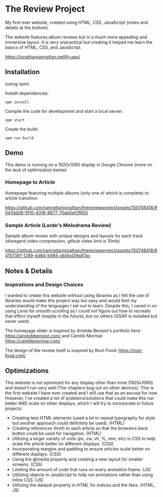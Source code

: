 # The Review Project

My first ever website, created using HTML, CSS, JavaScript (notes and details at the bottom).

The website features album reviews but in a much more appealing and immersive layout. It is very unpractical but creating it helped me learn the basics of HTML, CSS, and JavaScript. 

https://jonathanramrattan.netlify.app/ 

## Installation

(using npm)

Installl dependencies: 

`npm install`

Compile the code for development and start a local server:

`npm start`

Create the build:

`npm run build`


## Demo

This demo is running on a 1920x1080 display in Google Chrome (more on the lack of optimization below)

### Homepage to Article

Homepage featuring multiple albums (only one of which is complete) to article transition

https://github.com/ramrattanjonathan/thereviewproject/assets/150748418/9047dd28-5f10-4318-8877-70ab5ef3f655

### Sample Article (Lorde's Melodrama Review)

Sample album review with unique designs and layouts for each track (disregard video compression, github video limit is 10mb)

https://github.com/ramrattanjonathan/thereviewproject/assets/150748418/64157391-1289-4d64-b985-db0bd39a87ac


## Notes & Details

### Inspirations and Design Choices

I wanted to create this website without using libraries as I felt the use of libraries would make this project way too easy and would limit my understanding of the languages I set out to learn. Despite this, I caved in on using Lenis for smooth scrolling as I could not figure out how to recreate that effect myself (maybe in the future), but no others (GSAP is installed but never used).

The homepage slider is inspired by Aristide Benoist's portfolio here: https://aristidebenoist.com/ and Camille Mormal: https://camillemormal.com/

The design of the review itself is inspired by Root-Food: https://root-food.com/


## Optimizations

This website is not optimized for any display other than mine (1920x1080) and doesn't run very well (The chapters bug out on other devices). This is the first website I have ever created and I will use that as an excuse for now. However, I've created a list of problems/solutions that could make this run better AND scale on other displays, which I will try to incorporate in future projects:

- Creating less HTML elements (used a lot to repeat typography for style but another approach could definitely be used). (HTML)
- Creating references (href) to each article so that the browsers back button could be used for navigation. (HTML)
- Utilizing a larger variety of units (px, vw, vh, %, rem, etc) in CSS to help scale the article better on different displays. (CSS)
- Incorporating margins and padding to ensure articles scale better on different displays. (CSS)
- Using the @media property and creating a new layout for smaller screens. (CSS)
- Limiting the amount of code that runs on every animation frame. (JS)
- Utilizing objects in JavaScript to help run animations rather than using inline CSS. (JS)
- Utilizing the dataset property in HTML for indices and the likes. (HTML, JS)

  

